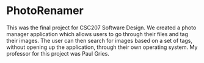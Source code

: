 # PhotoRenamer
This was the final project for CSC207 Software Design. We created a photo manager application which allows users to go through their files and tag their images. The user can then search for images based on a set of tags, without opening up the application, through their own operating system. My professor for this project was Paul Gries.
